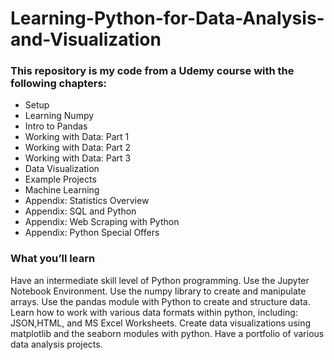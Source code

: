 # Learning-Python-for-Data-Analysis-and-Visualization

### This repository is my code from a Udemy course with the following chapters:
- Setup
- Learning Numpy
- Intro to Pandas
- Working with Data: Part 1
- Working with Data: Part 2
- Working with Data: Part 3
- Data Visualization
- Example Projects
- Machine Learning
- Appendix: Statistics Overview
- Appendix: SQL and Python
- Appendix: Web Scraping with Python
- Appendix: Python Special Offers

### What you’ll learn
Have an intermediate skill level of Python programming.
Use the Jupyter Notebook Environment.
Use the numpy library to create and manipulate arrays.
Use the pandas module with Python to create and structure data.
Learn how to work with various data formats within python, including: JSON,HTML, and MS Excel Worksheets.
Create data visualizations using matplotlib and the seaborn modules with python.
Have a portfolio of various data analysis projects.
